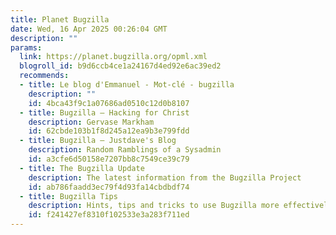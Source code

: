 ```yaml
---
title: Planet Bugzilla
date: Wed, 16 Apr 2025 00:26:04 GMT
description: ""
params:
  link: https://planet.bugzilla.org/opml.xml
  blogroll_id: b9d6ccb4ce1a24167d4ed92e6ac39ed2
  recommends:
  - title: Le blog d'Emmanuel - Mot-clé - bugzilla
    description: ""
    id: 4bca43f9c1a07686ad0510c12d0b8107
  - title: Bugzilla – Hacking for Christ
    description: Gervase Markham
    id: 62cbde103b1f8d245a12ea9b3e799fdd
  - title: Bugzilla – Justdave's Blog
    description: Random Ramblings of a Sysadmin
    id: a3cfe6d50158e7207bb8c7549ce39c79
  - title: The Bugzilla Update
    description: The latest information from the Bugzilla Project
    id: ab786faadd3ec79f4d93fa14cbdbdf74
  - title: Bugzilla Tips
    description: Hints, tips and tricks to use Bugzilla more effectively
    id: f241427ef8310f102533e3a283f711ed
---
```

